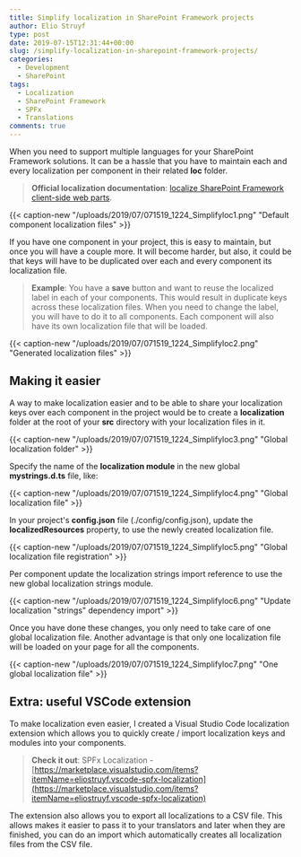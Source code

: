 ```yaml
---
title: Simplify localization in SharePoint Framework projects
author: Elio Struyf
type: post
date: 2019-07-15T12:31:44+00:00
slug: /simplify-localization-in-sharepoint-framework-projects/
categories:
  - Development
  - SharePoint
tags:
  - Localization
  - SharePoint Framework
  - SPFx
  - Translations
comments: true
---
```


When you need to support multiple languages for your SharePoint Framework solutions. It can be a hassle that you have to maintain each and every localization per component in their related **loc** folder.

> **Official localization documentation**: [localize SharePoint Framework client-side web parts](https://docs.microsoft.com/en-us/sharepoint/dev/spfx/web-parts/guidance/localize-web-parts).

{{< caption-new "/uploads/2019/07/071519_1224_Simplifyloc1.png" "Default component localization files" >}}

If you have one component in your project, this is easy to maintain, but once you will have a couple more. It will become harder, but also, it could be that keys will have to be duplicated over each and every component its localization file.

> **Example**: You have a **save** button and want to reuse the localized label in each of your components. This would result in duplicate keys across these localization files. When you need to change the label, you will have to do it to all components. Each component will also have its own localization file that will be loaded.

{{< caption-new "/uploads/2019/07/071519_1224_Simplifyloc2.png" "Generated localization files" >}}

## Making it easier

A way to make localization easier and to be able to share your localization keys over each component in the project would be to create a **localization** folder at the root of your **src** directory with your localization files in it.


{{< caption-new "/uploads/2019/07/071519_1224_Simplifyloc3.png" "Global localization folder" >}}

Specify the name of the **localization module** in the new global **mystrings.d.ts** file, like:


{{< caption-new "/uploads/2019/07/071519_1224_Simplifyloc4.png" "Global localization file" >}}

In your project's **config.json** file (./config/config.json), update the **localizedResources** property, to use the newly created localization file.


{{< caption-new "/uploads/2019/07/071519_1224_Simplifyloc5.png" "Global localization file registration" >}}

Per component update the localization strings import reference to use the new global localization strings module.


{{< caption-new "/uploads/2019/07/071519_1224_Simplifyloc6.png" "Update localization "strings" dependency import" >}}

Once you have done these changes, you only need to take care of one global localization file. Another advantage is that only one localization file will be loaded on your page for all the components.


{{< caption-new "/uploads/2019/07/071519_1224_Simplifyloc7.png" "One global localization file" >}}

## Extra: useful VSCode extension

To make localization even easier, I created a Visual Studio Code localization extension which allows you to quickly create / import localization keys and modules into your components.

> **Check it out**: SPFx Localization - [https://marketplace.visualstudio.com/items?itemName=eliostruyf.vscode-spfx-localization](https://marketplace.visualstudio.com/items?itemName=eliostruyf.vscode-spfx-localization)

The extension also allows you to export all localizations to a CSV file. This allows makes it easier to pass it to your translators and later when they are finished, you can do an import which automatically creates all localization files from the CSV file.